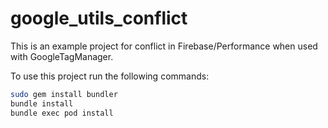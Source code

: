 # google_utils_conflict

This is an example project for conflict in Firebase/Performance when used with GoogleTagManager.

To use this project run the following commands:

```sh
sudo gem install bundler
bundle install
bundle exec pod install
```
